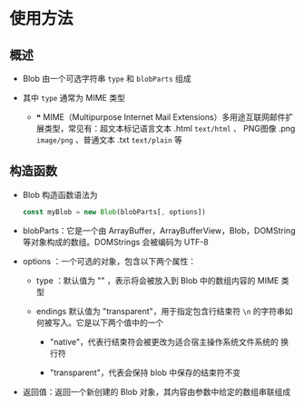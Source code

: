 # 使用方法

## 概述

  - Blob  由一个可选字符串  `type` 和 `blobParts` 组成

  - 其中 `type` 通常为 MIME 类型

      - ❝ MIME（Multipurpose Internet Mail Extensions）多用途互联网邮件扩展类型，常见有：超文本标记语言文本 .html `text/html`  、 PNG图像 .png `image/png` 、普通文本 .txt `text/plain` 等

## 构造函数

  - Blob 构造函数语法为

    ```js
    const myBlob = new Blob(blobParts[, options])
    ```

  - blobParts：它是一个由 ArrayBuffer，ArrayBufferView，Blob，DOMString 等对象构成的数组。DOMStrings 会被编码为 UTF-8

  - options  ：一个可选的对象，包含以下两个属性：&#x20;

      - type ：默认值为 ""  ，表示将会被放入到 Blob 中的数组内容的 MIME 类型

      - endings 默认值为 "transparent"，用于指定包含行结束符 `\n`  的字符串如何被写入。它是以下两个值中的一个

          - "native"，代表行结束符会被更改为适合宿主操作系统文件系统的 换行符

          - "transparent"，代表会保持 blob 中保存的结束符不变

  - 返回值：返回一个新创建的 Blob 对象，其内容由参数中给定的数组串联组成
